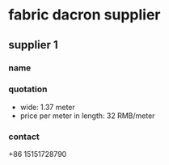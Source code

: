 # fabric dacron supplier

## supplier 1

### name

### quotation

* wide: 1.37 meter
* price per meter in length: 32 RMB/meter

### contact
+86 15151728790

##

